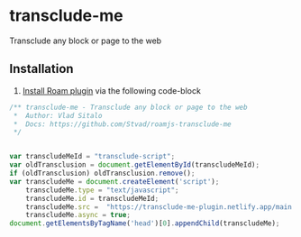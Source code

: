 # transclude-me
      
Transclude any block or page to the web

## Installation

1. [Install Roam plugin](https://roamstack.com/how-install-roam-plugin/) via the following code-block

```javascript
/** transclude-me - Transclude any block or page to the web
 *  Author: Vlad Sitalo
 *  Docs: https://github.com/Stvad/roamjs-transclude-me
 */


var transcludeMeId = "transclude-script";
var oldTransclusion = document.getElementById(transcludeMeId);
if (oldTransclusion) oldTransclusion.remove();
var transcludeMe = document.createElement('script');
    transcludeMe.type = "text/javascript";
    transcludeMe.id = transcludeMeId;
	transcludeMe.src =  "https://transclude-me-plugin.netlify.app/main.js";
    transcludeMe.async = true;
document.getElementsByTagName('head')[0].appendChild(transcludeMe);
```
